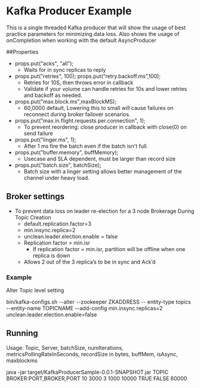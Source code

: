 # Kafka Producer Example
This is a single threaded Kafka producer that will show the usage of best practice parameters for minimizing data loss. Also shows the usage of onCompletion when working with the default AsyncProducer

##Properties
* props.put("acks", "all");
	* Waits for in sync replicas to reply
* props.put("retries", 100); props.put(“retry.backoff.ms”,100);
	* Retries for 10S, then throws error in callback
	* Validate if your volume can handle retries for 10s and lower retries and backoff as needed.
* props.put("max.block.ms",maxBlockMS);
	* 60,0000 default, Lowering this to small will cause failures on reconnect during broker failover scenarios.
* props.put("max.in.flight.requests.per.connection", 1);
	* To prevent reordering: close producer in callback with close(0) on send failure
* props.put("linger.ms", 1);
	* After 1 ms fire the batch even if the batch isn't full.
* props.put("buffer.memory", buffMemory);
	* Usecase and SLA dependent, must be larger than record size
* props.put("batch.size", batchSize);
	* Batch size with a linger setting allows better management of the channel under heavy load.




## Broker settings
* To prevent data loss on leader re-election for a 3 node Brokerage During Topic Creation
	* default.replication.factor=3
	* min.insync.replica=2
	* unclean.leader.election.enable = false
	* Replication factor > min.isr
		*  If replication factor = min.isr, partition will be offline when one replica is down
	*  Allows 2 out of the 3 replica’s to be in sync and Ack’d


### Example
Alter Topic level setting

bin/kafka-configs.sh --alter --zookeeper ZKADDRESS --
entity-type topics --entity-name TOPICNAME --add-config
min.insync.replicas=2 unclean.leader.election.enable=false

## Running
Usage: Topic, Server, batchSize, numIterations, metricsPollingRateInSeconds, recordSize in bytes, buffMem, isAsync, maxblockms

java -jar target/KafkaProducerSample-0.0.1-SNAPSHOT.jar TOPIC BROKER:PORT,BROKER,PORT 10 3000 3 1000 10000 TRUE FALSE 60000




